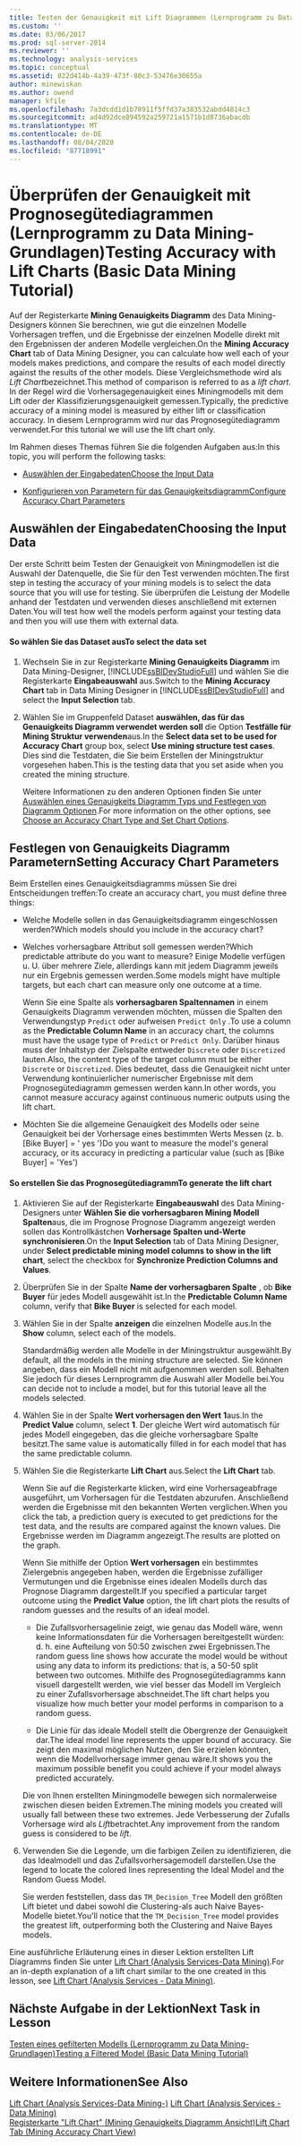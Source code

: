 ```yaml
---
title: Testen der Genauigkeit mit Lift Diagrammen (Lernprogramm zu Data Mining-Grundlagen) | Microsoft-Dokumentation
ms.custom: ''
ms.date: 03/06/2017
ms.prod: sql-server-2014
ms.reviewer: ''
ms.technology: analysis-services
ms.topic: conceptual
ms.assetid: 822d414b-4a39-473f-80c3-53476e30655a
author: minewiskan
ms.author: owend
manager: kfile
ms.openlocfilehash: 7a3dcdd1d1b78911f5ffd37a383532abdd4814c3
ms.sourcegitcommit: ad4d92dce894592a259721a1571b1d8736abacdb
ms.translationtype: MT
ms.contentlocale: de-DE
ms.lasthandoff: 08/04/2020
ms.locfileid: "87718991"
---
```

# <a name="testing-accuracy-with-lift-charts-basic-data-mining-tutorial"></a><span data-ttu-id="d0b5a-102">Überprüfen der Genauigkeit mit Prognosegütediagrammen (Lernprogramm zu Data Mining-Grundlagen)</span><span class="sxs-lookup"><span data-stu-id="d0b5a-102">Testing Accuracy with Lift Charts (Basic Data Mining Tutorial)</span></span>
  <span data-ttu-id="d0b5a-103">Auf der Registerkarte **Mining Genauigkeits Diagramm** des Data Mining-Designers können Sie berechnen, wie gut die einzelnen Modelle Vorhersagen treffen, und die Ergebnisse der einzelnen Modelle direkt mit den Ergebnissen der anderen Modelle vergleichen.</span><span class="sxs-lookup"><span data-stu-id="d0b5a-103">On the **Mining Accuracy Chart** tab of Data Mining Designer, you can calculate how well each of your models makes predictions, and compare the results of each model directly against the results of the other models.</span></span> <span data-ttu-id="d0b5a-104">Diese Vergleichsmethode wird als *Lift Chart*bezeichnet.</span><span class="sxs-lookup"><span data-stu-id="d0b5a-104">This method of comparison is referred to as a *lift chart*.</span></span> <span data-ttu-id="d0b5a-105">In der Regel wird die Vorhersagegenauigkeit eines Miningmodells mit dem Lift oder der Klassifizierungsgenauigkeit gemessen.</span><span class="sxs-lookup"><span data-stu-id="d0b5a-105">Typically, the predictive accuracy of a mining model is measured by either lift or classification accuracy.</span></span> <span data-ttu-id="d0b5a-106">In diesem Lernprogramm wird nur das Prognosegütediagramm verwendet.</span><span class="sxs-lookup"><span data-stu-id="d0b5a-106">For this tutorial we will use the lift chart only.</span></span>  
  
 <span data-ttu-id="d0b5a-107">Im Rahmen dieses Themas führen Sie die folgenden Aufgaben aus:</span><span class="sxs-lookup"><span data-stu-id="d0b5a-107">In this topic, you will perform the following tasks:</span></span>  
  
-   [<span data-ttu-id="d0b5a-108">Auswählen der Eingabedaten</span><span class="sxs-lookup"><span data-stu-id="d0b5a-108">Choose the Input Data</span></span>](#BKMK_InputData)  
  
-   [<span data-ttu-id="d0b5a-109">Konfigurieren von Parametern für das Genauigkeitsdiagramm</span><span class="sxs-lookup"><span data-stu-id="d0b5a-109">Configure Accuracy Chart Parameters</span></span>](#BKMK_Selecting)  
  
##  <a name="choosing-the-input-data"></a><a name="BKMK_InputData"></a><span data-ttu-id="d0b5a-110">Auswählen der Eingabedaten</span><span class="sxs-lookup"><span data-stu-id="d0b5a-110">Choosing the Input Data</span></span>  
 <span data-ttu-id="d0b5a-111">Der erste Schritt beim Testen der Genauigkeit von Miningmodellen ist die Auswahl der Datenquelle, die Sie für den Test verwenden möchten.</span><span class="sxs-lookup"><span data-stu-id="d0b5a-111">The first step in testing the accuracy of your mining models is to select the data source that you will use for testing.</span></span> <span data-ttu-id="d0b5a-112">Sie überprüfen die Leistung der Modelle anhand der Testdaten und verwenden dieses anschließend mit externen Daten.</span><span class="sxs-lookup"><span data-stu-id="d0b5a-112">You will test how well the models perform against your testing data and then you will use them with external data.</span></span>  
  
#### <a name="to-select-the-data-set"></a><span data-ttu-id="d0b5a-113">So wählen Sie das Dataset aus</span><span class="sxs-lookup"><span data-stu-id="d0b5a-113">To select the data set</span></span>  
  
1.  <span data-ttu-id="d0b5a-114">Wechseln Sie in zur Registerkarte **Mining Genauigkeits Diagramm** im Data Mining-Designer, [!INCLUDE[ssBIDevStudioFull](../includes/ssbidevstudiofull-md.md)] und wählen Sie die Registerkarte **Eingabeauswahl** aus.</span><span class="sxs-lookup"><span data-stu-id="d0b5a-114">Switch to the **Mining Accuracy Chart** tab in Data Mining Designer in [!INCLUDE[ssBIDevStudioFull](../includes/ssbidevstudiofull-md.md)] and select the **Input Selection** tab.</span></span>  
  
2.  <span data-ttu-id="d0b5a-115">Wählen Sie im Gruppenfeld Dataset **auswählen, das für das Genauigkeits Diagramm verwendet werden soll** die Option **Testfälle für Mining Struktur verwenden**aus.</span><span class="sxs-lookup"><span data-stu-id="d0b5a-115">In the **Select data set to be used for Accuracy Chart** group box, select **Use mining structure test cases**.</span></span> <span data-ttu-id="d0b5a-116">Dies sind die Testdaten, die Sie beim Erstellen der Miningstruktur vorgesehen haben.</span><span class="sxs-lookup"><span data-stu-id="d0b5a-116">This is the testing data that you set aside when you created the mining structure.</span></span>  
  
     <span data-ttu-id="d0b5a-117">Weitere Informationen zu den anderen Optionen finden Sie unter [Auswählen eines Genauigkeits Diagramm Typs und Festlegen von Diagramm Optionen](../../2014/analysis-services/data-mining/choose-an-accuracy-chart-type-and-set-chart-options.md).</span><span class="sxs-lookup"><span data-stu-id="d0b5a-117">For more information on the other options, see [Choose an Accuracy Chart Type and Set Chart Options](../../2014/analysis-services/data-mining/choose-an-accuracy-chart-type-and-set-chart-options.md).</span></span>  
  
##  <a name="setting-accuracy-chart-parameters"></a><a name="BKMK_Selecting"></a><span data-ttu-id="d0b5a-118">Festlegen von Genauigkeits Diagramm Parametern</span><span class="sxs-lookup"><span data-stu-id="d0b5a-118">Setting Accuracy Chart Parameters</span></span>  
 <span data-ttu-id="d0b5a-119">Beim Erstellen eines Genauigkeitsdiagramms müssen Sie drei Entscheidungen treffen:</span><span class="sxs-lookup"><span data-stu-id="d0b5a-119">To create an accuracy chart, you must define three things:</span></span>  
  
-   <span data-ttu-id="d0b5a-120">Welche Modelle sollen in das Genauigkeitsdiagramm eingeschlossen werden?</span><span class="sxs-lookup"><span data-stu-id="d0b5a-120">Which models should you include in the accuracy chart?</span></span>  
  
-   <span data-ttu-id="d0b5a-121">Welches vorhersagbare Attribut soll gemessen werden?</span><span class="sxs-lookup"><span data-stu-id="d0b5a-121">Which predictable attribute do you want to measure?</span></span> <span data-ttu-id="d0b5a-122">Einige Modelle verfügen u. U. über mehrere Ziele, allerdings kann mit jedem Diagramm jeweils nur ein Ergebnis gemessen werden.</span><span class="sxs-lookup"><span data-stu-id="d0b5a-122">Some models might have multiple targets, but each chart can measure only one outcome at a time.</span></span>  
  
     <span data-ttu-id="d0b5a-123">Wenn Sie eine Spalte als **vorhersagbaren Spaltennamen** in einem Genauigkeits Diagramm verwenden möchten, müssen die Spalten den Verwendungstyp `Predict` oder aufweisen `Predict Only` .</span><span class="sxs-lookup"><span data-stu-id="d0b5a-123">To use a column as the **Predictable Column Name** in an accuracy chart, the columns must have the usage type of `Predict` or `Predict Only`.</span></span> <span data-ttu-id="d0b5a-124">Darüber hinaus muss der Inhaltstyp der Zielspalte entweder `Discrete` oder `Discretized` lauten.</span><span class="sxs-lookup"><span data-stu-id="d0b5a-124">Also, the content type of the target column must be either `Discrete` or `Discretized`.</span></span> <span data-ttu-id="d0b5a-125">Dies bedeutet, dass die Genauigkeit nicht unter Verwendung kontinuierlicher numerischer Ergebnisse mit dem Prognosegütediagramm gemessen werden kann.</span><span class="sxs-lookup"><span data-stu-id="d0b5a-125">In other words, you cannot measure accuracy against continuous numeric outputs using the lift chart.</span></span>  
  
-   <span data-ttu-id="d0b5a-126">Möchten Sie die allgemeine Genauigkeit des Modells oder seine Genauigkeit bei der Vorhersage eines bestimmten Werts Messen (z. b. [Bike Buyer] = ' yes ')</span><span class="sxs-lookup"><span data-stu-id="d0b5a-126">Do you want to measure the model's general accuracy, or its accuracy  in predicting a particular value (such as [Bike Buyer] = 'Yes')</span></span>  
  
#### <a name="to-generate-the-lift-chart"></a><span data-ttu-id="d0b5a-127">So erstellen Sie das Prognosegütediagramm</span><span class="sxs-lookup"><span data-stu-id="d0b5a-127">To generate the lift chart</span></span>  
  
1.  <span data-ttu-id="d0b5a-128">Aktivieren Sie auf der Registerkarte **Eingabeauswahl** des Data Mining-Designers unter **Wählen Sie die vorhersagbaren Mining Modell Spalten**aus, die im Prognose Prognose Diagramm angezeigt werden sollen das Kontrollkästchen **Vorhersage Spalten und-Werte synchronisieren**.</span><span class="sxs-lookup"><span data-stu-id="d0b5a-128">On the **Input Selection** tab of Data Mining Designer, under **Select predictable mining model columns to show in the lift chart**, select the checkbox for **Synchronize Prediction Columns and Values**.</span></span>  
  
2.  <span data-ttu-id="d0b5a-129">Überprüfen Sie in der Spalte **Name der vorhersagbaren Spalte** , ob **Bike Buyer** für jedes Modell ausgewählt ist.</span><span class="sxs-lookup"><span data-stu-id="d0b5a-129">In the **Predictable Column Name** column, verify that **Bike Buyer** is selected for each model.</span></span>  
  
3.  <span data-ttu-id="d0b5a-130">Wählen Sie in der Spalte **anzeigen** die einzelnen Modelle aus.</span><span class="sxs-lookup"><span data-stu-id="d0b5a-130">In the **Show** column, select each of the models.</span></span>  
  
     <span data-ttu-id="d0b5a-131">Standardmäßig werden alle Modelle in der Miningstruktur ausgewählt.</span><span class="sxs-lookup"><span data-stu-id="d0b5a-131">By default, all the models in the mining structure are selected.</span></span> <span data-ttu-id="d0b5a-132">Sie können angeben, dass ein Modell nicht mit aufgenommen werden soll. Behalten Sie jedoch für dieses Lernprogramm die Auswahl aller Modelle bei.</span><span class="sxs-lookup"><span data-stu-id="d0b5a-132">You can decide not to include a model, but for this tutorial leave all the models selected.</span></span>  
  
4.  <span data-ttu-id="d0b5a-133">Wählen Sie in der Spalte **Wert vorhersagen den Wert** **1**aus.</span><span class="sxs-lookup"><span data-stu-id="d0b5a-133">In the **Predict Value** column, select **1**.</span></span> <span data-ttu-id="d0b5a-134">Der gleiche Wert wird automatisch für jedes Modell eingegeben, das die gleiche vorhersagbare Spalte besitzt.</span><span class="sxs-lookup"><span data-stu-id="d0b5a-134">The same value is automatically filled in for each model that has the same predictable column.</span></span>  
  
5.  <span data-ttu-id="d0b5a-135">Wählen Sie die Registerkarte **Lift Chart** aus.</span><span class="sxs-lookup"><span data-stu-id="d0b5a-135">Select the **Lift Chart** tab.</span></span>  
  
     <span data-ttu-id="d0b5a-136">Wenn Sie auf die Registerkarte klicken, wird eine Vorhersageabfrage ausgeführt, um Vorhersagen für die Testdaten abzurufen. Anschließend werden die Ergebnisse mit den bekannten Werten verglichen.</span><span class="sxs-lookup"><span data-stu-id="d0b5a-136">When you click the tab, a prediction query is executed to get predictions for the test data, and the results are compared against the known values.</span></span> <span data-ttu-id="d0b5a-137">Die Ergebnisse werden im Diagramm angezeigt.</span><span class="sxs-lookup"><span data-stu-id="d0b5a-137">The results are plotted on the graph.</span></span>  
  
     <span data-ttu-id="d0b5a-138">Wenn Sie mithilfe der Option **Wert vorhersagen** ein bestimmtes Zielergebnis angegeben haben, werden die Ergebnisse zufälliger Vermutungen und die Ergebnisse eines idealen Modells durch das Prognose Diagramm dargestellt.</span><span class="sxs-lookup"><span data-stu-id="d0b5a-138">If you specified a particular target outcome using the **Predict Value** option, the lift chart plots the results of random guesses and the results of an ideal model.</span></span>  
  
    -   <span data-ttu-id="d0b5a-139">Die Zufallsvorhersagelinie zeigt, wie genau das Modell wäre, wenn keine Informationsdaten für die Vorhersagen bereitgestellt würden: d. h. eine Aufteilung von 50:50 zwischen zwei Ergebnissen.</span><span class="sxs-lookup"><span data-stu-id="d0b5a-139">The random guess line shows how accurate the model would be without using any data to inform its predictions: that is, a 50-50 split between two outcomes.</span></span> <span data-ttu-id="d0b5a-140">Mithilfe des Prognosegütediagramms kann visuell dargestellt werden, wie viel besser das Modell im Vergleich zu einer Zufallsvorhersage abschneidet.</span><span class="sxs-lookup"><span data-stu-id="d0b5a-140">The lift chart helps you visualize how much better your model performs in comparison to a random guess.</span></span>  
  
    -   <span data-ttu-id="d0b5a-141">Die Linie für das ideale Modell stellt die Obergrenze der Genauigkeit dar.</span><span class="sxs-lookup"><span data-stu-id="d0b5a-141">The ideal model line represents the upper bound of accuracy.</span></span> <span data-ttu-id="d0b5a-142">Sie zeigt den maximal möglichen Nutzen, den Sie erzielen könnten, wenn die Modellvorhersage immer genau wäre.</span><span class="sxs-lookup"><span data-stu-id="d0b5a-142">It shows you the maximum possible benefit you could achieve if your model always predicted accurately.</span></span>  
  
     <span data-ttu-id="d0b5a-143">Die von Ihnen erstellten Miningmodelle bewegen sich normalerweise zwischen diesen beiden Extremen.</span><span class="sxs-lookup"><span data-stu-id="d0b5a-143">The mining models you created will usually fall between these two extremes.</span></span> <span data-ttu-id="d0b5a-144">Jede Verbesserung der Zufalls Vorhersage wird als *Lift*betrachtet.</span><span class="sxs-lookup"><span data-stu-id="d0b5a-144">Any improvement from the random guess is considered to be *lift*.</span></span>  
  
6.  <span data-ttu-id="d0b5a-145">Verwenden Sie die Legende, um die farbigen Zeilen zu identifizieren, die das Idealmodell und das Zufallsvorhersagemodell darstellen.</span><span class="sxs-lookup"><span data-stu-id="d0b5a-145">Use the legend to locate the colored lines representing the Ideal Model and the Random Guess Model.</span></span>  
  
     <span data-ttu-id="d0b5a-146">Sie werden feststellen, dass das `TM_Decision_Tree` Modell den größten Lift bietet und dabei sowohl die Clustering-als auch Naive Bayes-Modelle bietet.</span><span class="sxs-lookup"><span data-stu-id="d0b5a-146">You'll notice that the `TM_Decision_Tree` model provides the greatest lift,  outperforming both the Clustering and Naive Bayes models.</span></span>  
  
 <span data-ttu-id="d0b5a-147">Eine ausführliche Erläuterung eines in dieser Lektion erstellten Lift Diagramms finden Sie unter [Lift Chart &#40;Analysis Services-Data Mining&#41;](../../2014/analysis-services/data-mining/lift-chart-analysis-services-data-mining.md).</span><span class="sxs-lookup"><span data-stu-id="d0b5a-147">For an in-depth explanation of a lift chart similar to the one created in this lesson, see [Lift Chart &#40;Analysis Services - Data Mining&#41;](../../2014/analysis-services/data-mining/lift-chart-analysis-services-data-mining.md).</span></span>  
  
## <a name="next-task-in-lesson"></a><span data-ttu-id="d0b5a-148">Nächste Aufgabe in der Lektion</span><span class="sxs-lookup"><span data-stu-id="d0b5a-148">Next Task in Lesson</span></span>  
 [<span data-ttu-id="d0b5a-149">Testen eines gefilterten Modells &#40;Lernprogramm zu Data Mining-Grundlagen&#41;</span><span class="sxs-lookup"><span data-stu-id="d0b5a-149">Testing a Filtered Model &#40;Basic Data Mining Tutorial&#41;</span></span>](../../2014/tutorials/testing-a-filtered-model-basic-data-mining-tutorial.md)  
  
## <a name="see-also"></a><span data-ttu-id="d0b5a-150">Weitere Informationen</span><span class="sxs-lookup"><span data-stu-id="d0b5a-150">See Also</span></span>  
 <span data-ttu-id="d0b5a-151">[Lift Chart &#40;Analysis Services-Data Mining-&#41;](../../2014/analysis-services/data-mining/lift-chart-analysis-services-data-mining.md) </span><span class="sxs-lookup"><span data-stu-id="d0b5a-151">[Lift Chart &#40;Analysis Services - Data Mining&#41;](../../2014/analysis-services/data-mining/lift-chart-analysis-services-data-mining.md) </span></span>  
 [<span data-ttu-id="d0b5a-152">Registerkarte "Lift Chart" &#40;Mining Genauigkeits Diagramm Ansicht&#41;</span><span class="sxs-lookup"><span data-stu-id="d0b5a-152">Lift Chart Tab &#40;Mining Accuracy Chart View&#41;</span></span>](../../2014/analysis-services/lift-chart-tab-mining-accuracy-chart-view.md)  
  
  
